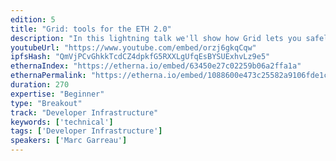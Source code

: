 ```yaml
---
edition: 5
title: "Grid: tools for the ETH 2.0"
description: "In this lightning talk we'll show how Grid lets you safely download and manage ETH clients and interact with the ETH 2.0 beacon and validator chains."
youtubeUrl: "https://www.youtube.com/embed/orzj6gkqCqw"
ipfsHash: "QmVjPCvGhkkTcdCZ4dpkfG5RXXLgUfqEsBYSUExhvLz9e5"
ethernaIndex: "https://etherna.io/embed/63450e27c02259b06a2ffa1a"
ethernaPermalink: "https://etherna.io/embed/1088600e473c25582a9106fde1c5ca365cb110e21d14f5163c12844ac04485bc"
duration: 270
expertise: "Beginner"
type: "Breakout"
track: "Developer Infrastructure"
keywords: ['technical']
tags: ['Developer Infrastructure']
speakers: ['Marc Garreau']
---
```

